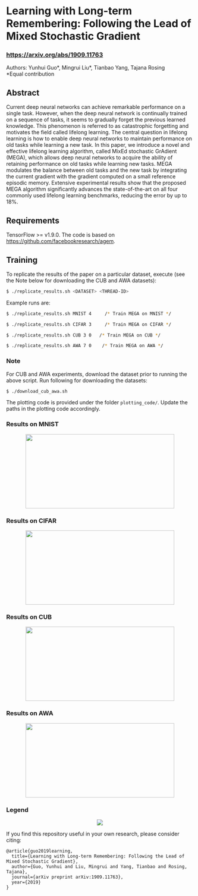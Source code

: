 # Learning with Long-term Remembering: Following the Lead of Mixed Stochastic Gradient 
### https://arxiv.org/abs/1909.11763
Authors: Yunhui Guo*, Mingrui Liu*, Tianbao Yang, Tajana Rosing      
*Equal contribution

## Abstract
Current deep neural networks  can achieve remarkable performance on a single task. However, when the deep neural network is continually trained on a sequence of tasks, it seems to gradually forget the previous learned knowledge. This phenomenon is referred to as catastrophic forgetting and motivates the field called lifelong learning. The central question in lifelong learning is how to enable deep neural networks to maintain performance on old tasks while learning a new task. In this paper, we introduce a novel and effective lifelong learning algorithm, called MixEd stochastic GrAdient (MEGA), which allows deep neural networks to acquire the ability of retaining performance on old tasks while learning new tasks. MEGA modulates the balance between old tasks and the new task by integrating the current gradient with the gradient computed on a small reference episodic memory. Extensive experimental results show that the proposed MEGA algorithm significantly advances the state-of-the-art on all four commonly used lifelong learning benchmarks, reducing the error by up to 18%. 

## Requirements

TensorFlow >= v1.9.0.
The code is based on https://github.com/facebookresearch/agem.

## Training

To replicate the results of the paper on a particular dataset, execute (see the Note below for downloading the CUB and AWA datasets):
```bash
$ ./replicate_results.sh <DATASET> <THREAD-ID> 
```

Example runs are:
```bash
$ ./replicate_results.sh MNIST 4     /* Train MEGA on MNIST */

$ ./replicate_results.sh CIFAR 3     /* Train MEGA on CIFAR */

$ ./replicate_results.sh CUB 3 0   /* Train MEGA on CUB */

$ ./replicate_results.sh AWA 7 0    /* Train MEGA on AWA */
```

### Note
For CUB and AWA experiments, download the dataset prior to running the above script. Run following for downloading the datasets:

```bash
$ ./download_cub_awa.sh
```
The plotting code is provided under the folder `plotting_code/`. Update the paths in the plotting code accordingly.

### Results on MNIST
<p align="center">
<img src="https://github.com/yunhuiguo/MEGA/blob/master/figs/mnist_average_accuracy.png"  width="400" height="200">
  
### Results on CIFAR
<p align="center">
<img  src="https://github.com/yunhuiguo/MEGA/blob/master/figs/cifar_average_accuracy.png"  width="400" height="200">
  
### Results on CUB
<p align="center">
<img src="https://github.com/yunhuiguo/MEGA/blob/master/figs/cub_average_accuracy.png"  width="400" height="200">

  
### Results on AWA
<p align="center">
<img src="https://github.com/yunhuiguo/MEGA/blob/master/figs/awa_average_accuracy.png"  width="400" height="200">

### Legend
<p align="center">
<img src="https://github.com/yunhuiguo/MEGA/blob/master/figs/aa_legend.png">



If you find this repository useful in your own research, please consider citing:
```
@article{guo2019learning,
  title={Learning with Long-term Remembering: Following the Lead of Mixed Stochastic Gradient},  
  author={Guo, Yunhui and Liu, Mingrui and Yang, Tianbao and Rosing, Tajana},
  journal={arXiv preprint arXiv:1909.11763},
  year={2019}
}
```
